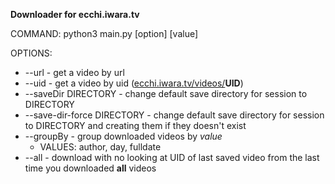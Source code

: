 **Downloader for ecchi.iwara.tv**

COMMAND: python3 main.py [option] [value]

OPTIONS:
* --url                      - get a video by url
* --uid                      - get a video by uid ([ecchi.iwara.tv/videos/](https://ecchi.iwara.tv/videos/)**UID**)
* --saveDir DIRECTORY        - change default save directory for session to DIRECTORY
* --save-dir-force DIRECTORY - change default save directory for session to DIRECTORY and creating them if they doesn't exist
* --groupBy                  - group downloaded videos by *value*
    * VALUES: author, day, fulldate
* --all                      - download with no looking at UID of last saved video from the last time you downloaded **all** videos